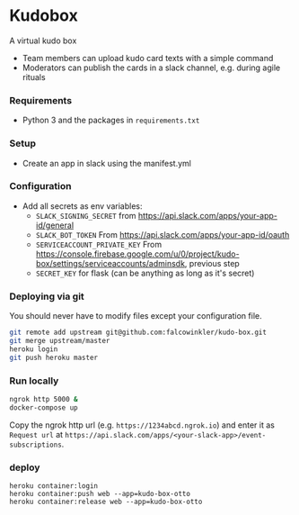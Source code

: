 # Kudobox

A virtual kudo box

- Team members can upload kudo card texts with a simple command
- Moderators can publish the cards in a slack channel, e.g. during agile rituals

### Requirements
- Python 3 and the packages in `requirements.txt`

### Setup
- Create an app in slack using the manifest.yml
### Configuration
- Add all secrets as env variables:
    - `SLACK_SIGNING_SECRET` from https://api.slack.com/apps/your-app-id/general
    - `SLACK_BOT_TOKEN` From https://api.slack.com/apps/your-app-id/oauth
    - `SERVICEACCOUNT_PRIVATE_KEY` From https://console.firebase.google.com/u/0/project/kudo-box/settings/serviceaccounts/adminsdk, previous step
    - `SECRET_KEY` for flask (can be anything as long as it's secret)
  
### Deploying via git
You should never have to modify files except your configuration file.

```bash
git remote add upstream git@github.com:falcowinkler/kudo-box.git
git merge upstream/master
heroku login
git push heroku master
```

### Run locally

```bash
ngrok http 5000 &
docker-compose up
```

Copy the ngrok http url (e.g. `https://1234abcd.ngrok.io`) and enter it as `Request url`
at `https://api.slack.com/apps/<your-slack-app>/event-subscriptions`.

### deploy
```shell script
heroku container:login
heroku container:push web --app=kudo-box-otto
heroku container:release web --app=kudo-box-otto
```